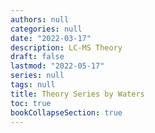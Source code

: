 ```yaml
---
authors: null
categories: null
date: "2022-03-17"
description: LC-MS Theory
draft: false
lastmod: "2022-05-17"
series: null
tags: null
title: Theory Series by Waters
toc: true
bookCollapseSection: true
---
```




<!--more-->


